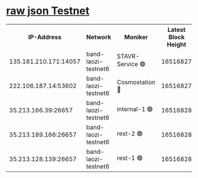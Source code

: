 
[raw json Testnet](https://rpc-check.bandt.stavr.tech/bandt/rpcbandt_result.json)
=

<table><tr><th>IP-Address</th><th>Network</th><th>Moniker</th><th>Latest Block Height</th><th>Earliest Block Height</th><th>Catching Up</th><th>Tx Index</th><th>Voting Power</th><th>Scan Time</th></tr><tr><td>135.181.210.171:14057</td><td>band-laozi-testnet6</td><td>STAVR-Service 🟢</td><td>16516827</td><td>15322501</td><td>False</td><td>on</td><td>0</td><td>2024-03-06T09:37:54.699965924UTC</td></tr><tr><td>222.106.187.14:53602</td><td>band-laozi-testnet6</td><td>Cosmostation 🔴</td><td>16516827</td><td>15423001</td><td>False</td><td>on</td><td>2203670</td><td>2024-03-06T09:37:56.042528673UTC</td></tr><tr><td>35.213.166.39:26657</td><td>band-laozi-testnet6</td><td>internal-1 🟢</td><td>16516828</td><td>16416828</td><td>False</td><td>on</td><td>0</td><td>2024-03-06T09:37:56.899779841UTC</td></tr><tr><td>35.213.189.166:26657</td><td>band-laozi-testnet6</td><td>rest-2 🟢</td><td>16516828</td><td>16416828</td><td>False</td><td>on</td><td>0</td><td>2024-03-06T09:37:57.754446877UTC</td></tr><tr><td>35.213.128.139:26657</td><td>band-laozi-testnet6</td><td>rest-1 🟢</td><td>16516828</td><td>16416828</td><td>False</td><td>on</td><td>0</td><td>2024-03-06T09:37:58.624445642UTC</td></tr></table>
